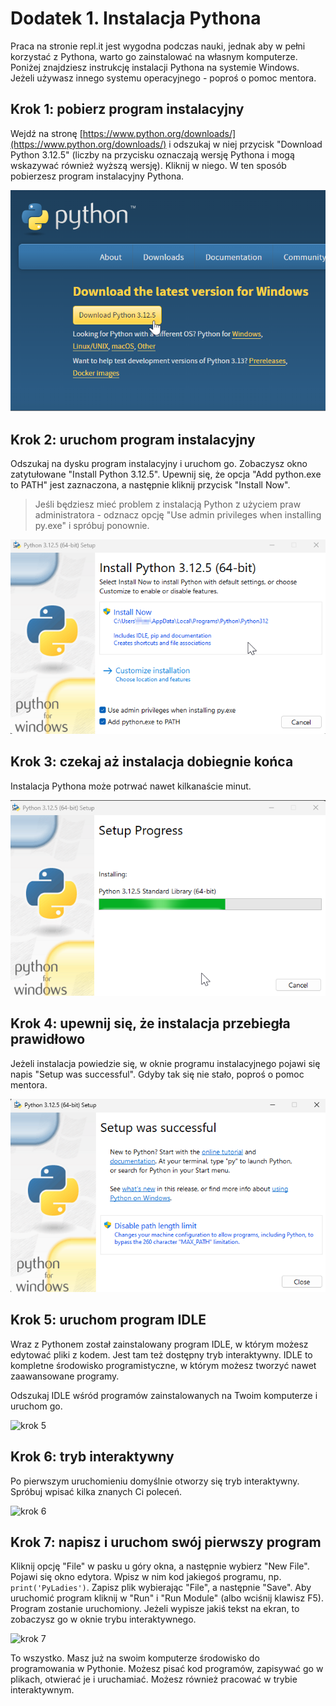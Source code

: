 # Dodatek 1. Instalacja Pythona

Praca na stronie repl.it jest wygodna podczas nauki, jednak aby w pełni
korzystać z Pythona, warto go zainstalować na własnym komputerze.  Poniżej
znajdziesz instrukcję instalacji Pythona na systemie Windows.  Jeżeli
używasz innego systemu operacyjnego - poproś o pomoc mentora.


## Krok 1: pobierz program instalacyjny

Wejdź na stronę [https://www.python.org/downloads/](https://www.python.org/downloads/)
i odszukaj w niej przycisk "Download Python 3.12.5"
(liczby na przycisku oznaczają wersję Pythona i mogą wskazywać również wyższą wersję).
Kliknij w niego. W ten sposób pobierzesz program instalacyjny Pythona.

![krok 1](./obrazy/d01/krok_1.png)


## Krok 2: uruchom program instalacyjny

Odszukaj na dysku program instalacyjny i uruchom go.  Zobaczysz okno
zatytułowane "Install Python 3.12.5".  Upewnij się, że opcja "Add python.exe to PATH"
jest zaznaczona, a następnie kliknij przycisk "Install Now".

> Jeśli będziesz mieć problem z instalacją Python z użyciem praw administratora - odznacz
> opcję "Use admin privileges when installing py.exe" i spróbuj ponownie.

![krok 2](./obrazy/d01/krok_2.png)


## Krok 3: czekaj aż instalacja dobiegnie końca

Instalacja Pythona może potrwać nawet kilkanaście minut.

![krok 3](./obrazy/d01/krok_3.png)


## Krok 4: upewnij się, że instalacja przebiegła prawidłowo

Jeżeli instalacja powiedzie się, w oknie programu instalacyjnego pojawi
się napis "Setup was successful".  Gdyby tak się nie stało, poproś o pomoc
mentora.

![krok 4](./obrazy/d01/krok_4.png)


## Krok 5: uruchom program IDLE

Wraz z Pythonem został zainstalowany program IDLE, w którym możesz edytować
pliki z kodem.  Jest tam też dostępny tryb interaktywny.  IDLE to kompletne
środowisko programistyczne, w którym możesz tworzyć nawet zaawansowane
programy.

Odszukaj IDLE wśród programów zainstalowanych na Twoim komputerze i uruchom
go.

![krok 5](./obrazy/d01/krok_5.jpg)


## Krok 6: tryb interaktywny

Po pierwszym uruchomieniu domyślnie otworzy się tryb interaktywny.
Spróbuj wpisać kilka znanych Ci poleceń.

![krok 6](./obrazy/d01/krok_6.jpg)


## Krok 7: napisz i uruchom swój pierwszy program

Kliknij opcję "File" w pasku u góry okna, a następnie wybierz "New File".
Pojawi się okno edytora.  Wpisz w nim kod jakiegoś programu, np.
`print('PyLadies')`.  Zapisz plik wybierając "File", a następnie "Save".
Aby uruchomić program kliknij w "Run" i "Run Module" (albo wciśnij klawisz
F5).  Program zostanie uruchomiony.  Jeżeli wypisze jakiś tekst na ekran,
to zobaczysz go w oknie trybu interaktywnego.

![krok 7](./obrazy/d01/krok_7.jpg)

To wszystko.  Masz już na swoim komputerze środowisko do programowania
w Pythonie.  Możesz pisać kod programów, zapisywać go w plikach, otwierać
je i uruchamiać.  Możesz również pracować w trybie interaktywnym.

